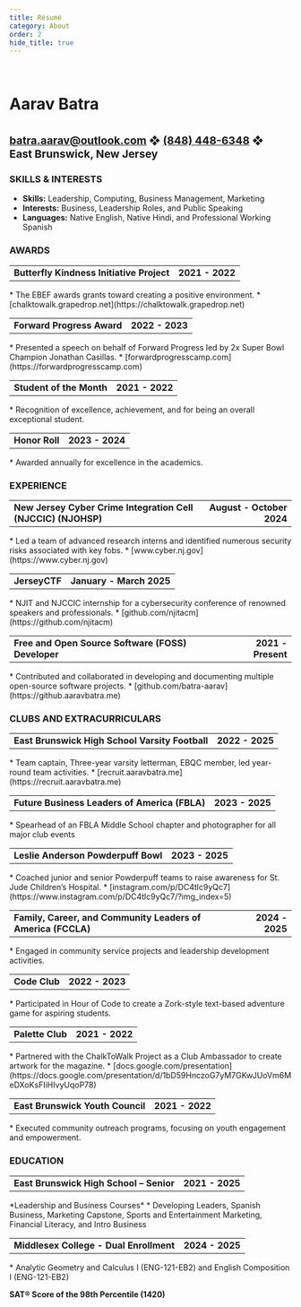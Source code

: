 ```yaml
---
title: Résumé
category: About
order: 2
hide_title: true
---
```


<br>
<p align="center" style="margin-bottom: 0;">
<h1><b>Aarav Batra</b></h1>
<br>
<h2 style="text-align: left; font-size: clamp(10px, 2vw, 20px); margin-top: 0;">
<span style="display: inline-block;"><a href="mailto:batra.aarav@outlook.com">batra.aarav@outlook.com</a></span> ❖ 
<span style="display: inline-block;"><a href="tel:+18484486348">(848) 448-6348</a></span> ❖ 
<span style="display: inline-block;">East Brunswick, New Jersey</span>
</h2>
</p>

<h3>SKILLS & INTERESTS</h3>

* <b>Skills:</b> Leadership, Computing, Business Management, Marketing
* <b>Interests:</b> Business, Leadership Roles, and Public Speaking  
* <b>Languages:</b> Native English, Native Hindi, and Professional Working Spanish


<h3>AWARDS</h3>
<table style="border: none; width: 100%">
<tr><td><b>Butterfly Kindness Initiative Project</b></td><td style="text-align: right"><b>2021 - 2022</b></td></tr>
</table>
  * The EBEF awards grants toward creating a positive environment.
  * [chalktowalk.grapedrop.net](https://chalktowalk.grapedrop.net)
<table style="border: none; width: 100%">
<tr><td><b>Forward Progress Award</b></td><td style="text-align: right"><b>2022 - 2023</b></td></tr>
</table>
  * Presented a speech on behalf of Forward Progress led by 2x Super Bowl Champion Jonathan Casillas.
  * [forwardprogresscamp.com](https://forwardprogresscamp.com)
<table style="border: none; width: 100%">
<tr><td><b>Student of the Month</b></td><td style="text-align: right"><b>2021 - 2022</b></td></tr>
</table>
  * Recognition of excellence, achievement, and for being an overall exceptional student.
<table style="border: none; width: 100%">
<tr><td><b>Honor Roll</b></td><td style="text-align: right"><b>2023 - 2024</b></td></tr>
</table>
  * Awarded annually for excellence in the academics.

   
<h3>EXPERIENCE</h3>  
<table style="border: none; width: 100%">
<tr><td><b>New Jersey Cyber Crime Integration Cell (NJCCIC) (NJOHSP)</b></td><td style="text-align: right"><b>August - October 2024</b></td></tr>
</table>
* Led a team of advanced research interns and identified numerous security risks associated with key fobs.
* [www.cyber.nj.gov](https://www.cyber.nj.gov)
<table style="border: none; width: 100%">
<tr><td><b>JerseyCTF</b></td><td style="text-align: right"><b>January - March 2025</b></td></tr>
</table>
* NJIT and NJCCIC internship for a cybersecurity conference of renowned speakers and professionals.
* [github.com/njitacm](https://github.com/njitacm)
<table style="border: none; width: 100%">
<tr><td><b>Free and Open Source Software (FOSS) Developer</b></td><td style="text-align: right"><b>2021 - Present</b></td></tr>
</table>
* Contributed and collaborated in developing and documenting multiple open-source software projects.
* [github.com/batra-aarav](https://github.aaravbatra.me)
   
<h3>CLUBS AND EXTRACURRICULARS</h3>  
<table style="border: none; width: 100%">
<tr><td><b>East Brunswick High School Varsity Football</b></td><td style="text-align: right"><b>2022 - 2025</b></td></tr>
</table>
* Team captain, Three-year varsity letterman, EBQC member, led year-round team activities.
* [recruit.aaravbatra.me](https://recruit.aaravbatra.me)
<table style="border: none; width: 100%">
<tr><td><b>Future Business Leaders of America (FBLA)</b></td><td style="text-align: right"><b>2023 - 2025</b></td></tr>
</table>
* Spearhead of an FBLA Middle School chapter and photographer for all major club events
<table style="border: none; width: 100%">
<tr><td><b>Leslie Anderson Powderpuff Bowl</b></td><td style="text-align: right"><b>2023 - 2025</b></td></tr>
</table>
* Coached junior and senior Powderpuff teams to raise awareness for St. Jude Children’s Hospital.
* [instagram.com/p/DC4tlc9yQc7](https://www.instagram.com/p/DC4tlc9yQc7/?img_index=5)
<table style="border: none; width: 100%">
<tr><td><b>Family, Career, and Community Leaders of America (FCCLA)</b></td><td style="text-align: right"><b>2024 - 2025</b></td></tr>
</table>
* Engaged in community service projects and leadership development activities.
<table style="border: none; width: 100%">
<tr><td><b>Code Club</b></td><td style="text-align: right"><b>2022 - 2023</b></td></tr>
</table>
* Participated in Hour of Code to create a Zork-style text-based adventure game for aspiring students.
<table style="border: none; width: 100%">
<tr><td><b>Palette Club</b></td><td style="text-align: right"><b>2021 - 2022</b></td></tr>
</table>
* Partnered with the ChalkToWalk Project as a Club Ambassador to create artwork for the magazine.
* [docs.google.com/presentation](https://docs.google.com/presentation/d/1bD59HnczoG7yM7GKwJUoVm6MeDXoKsFIiHIvyUqoP78)
<table style="border: none; width: 100%">
<tr><td><b>East Brunswick Youth Council</b></td><td style="text-align: right"><b>2021 - 2022</b></td></tr>
</table>
* Executed community outreach programs, focusing on youth engagement and empowerment.


<h3>EDUCATION</h3>   
<table style="border: none; width: 100%">
<tr><td><b>East Brunswick High School – Senior</b></td><td style="text-align: right"><b>2021 - 2025</b></td></tr>
</table>
*Leadership and Business Courses*
* Developing Leaders, Spanish Business, Marketing Capstone, Sports and Entertainment Marketing, Financial Literacy, and Intro Business
<table style="border: none; width: 100%">
<tr><td><b>Middlesex College - Dual Enrollment</b></td><td style="text-align: right"><b>2024 - 2025</b></td></tr>
</table>
* Analytic Geometry and Calculus I (ENG-121-EB2) and English Composition I (ENG-121-EB2)
<br>

<b>SAT® Score of the 98th Percentile (1420)</b>